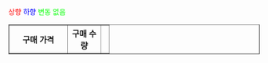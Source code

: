 <span style = "color:red">상향</span>
<span style="color : blue">하향</span>
<span style  = "color:00ff00">변동 없음</span>

<table border = "1">
	<tr>
		<th width = "100">구매 가격</th>
		<th width = "50">구매 수량</th>
		<th width = ""></th>
	</tr>
</table>